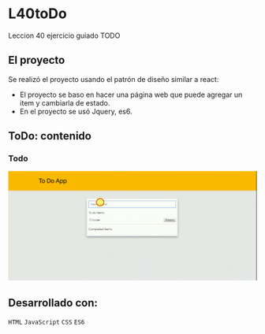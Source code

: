 # L40toDo
Leccion 40 ejercicio guiado TODO

## El proyecto
Se realizó el proyecto usando el patrón de diseño similar a react:

- El proyecto se baso en hacer una página web que puede agregar un item y cambiarla de estado.
- En el proyecto se usó Jquery, es6.

## ToDo: contenido

### Todo

![gif-nav](assets/img-read/todo.gif)

## Desarrollado con:

`HTML` `JavaScript` `CSS` `ES6`
